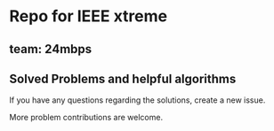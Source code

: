 # Repo for IEEE xtreme

## team: 24mbps

## Solved Problems and helpful algorithms

If you have any questions regarding the solutions, create a new issue.

More problem contributions are welcome.
